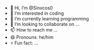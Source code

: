 - 👋 Hi, I’m @Sinxcos0
- 👀 I’m interested in coding
- 🌱 I’m currently learning programming
- 💞️ I’m looking to collaborate on ...
- 📫 How to reach me ...
- 😄 Pronouns: he/him
- ⚡ Fun fact: ...

<!---
Sinxcos0/Sinxcos0 is a ✨ special ✨ repository because its `README.md` (this file) appears on your GitHub profile.
You can click the Preview link to take a look at your changes.
--->
